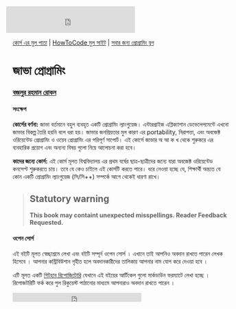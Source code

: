<iframe src="https://www.facebook.com/plugins/likebox.php?href=https%3A%2F%2Fwww.facebook.com%2Fhowtocode.com.bd&amp;width&amp;height=62&amp;colorscheme=light&amp;show_faces=false&amp;header=false&amp;stream=false&amp;show_border=false&amp;appId=353725671441956" scrolling="no" frameborder="0" style="border:none; overflow:hidden; height:62px; margin-left:-15px;" allowTransparency="true"></iframe>

[কোর্স এর মুল পাতা](http://java.howtocode.com.bd/) | [HowToCode মুল সাইট](http://www.howtocode.com.bd/) | [সবার জন্য প্রোগ্রামিং ব্লগ](http://blog.howtocode.com.bd/)

# জাভা প্রোগ্রামিং

### [বজলুর রহমান রোকন](http://www.bazlur.com/)

#### সংক্ষেপ

**কোর্সের বর্ণনা:**  জাভা বর্তমানে বহুল ব্যবহৃত একটি প্রোগ্রামিং ল্যাংগুয়েজ। এন্টারপ্রাইজ এপ্লিক্যাশান ডেভেলেপমেন্টে এখনো জাভার বিকল্প তৈরি হয়নি বলে ধরা হয়। জাভার জনপ্রিয়তার মুল কারণ এর portability, নিরাপত্তা, এবং অবজেক্ট ওরিয়েন্টেড প্রোগ্রামিং ও ওয়েব প্রোগ্রামিং এর পরিপূর্ণ সাপোর্ট। এই কোর্সে জাভার অ আ ক খ থেকে শুরুকরে এর ব্যবহারিক প্রয়োগ এবং অন্যন্য বিষয় গুলো নিয়ে আলোচনা করা হবে।

**কাদের জন্যে কোর্স:**  এই কোর্স মূলত বিশ্ববিদ্যালয় এর প্রথম বর্ষের ছাত্র-ছাত্রীদের জন্যে যারা অবজেক্ট ওরিয়েন্টেড কনসেপ্ট শুরুকরতে চায়। তবে যে কেও চাইলে এই কোর্সটি করতে পারে। ধরে নেওয়া হচ্ছে যে, শিক্ষার্থী অন্ত্যত যে কোন একটি প্রোগ্রামিং ল্যাংগুয়েজ (সি/সি++) সম্পর্কে আগে থেকেই ধারণা রাখে।

> ## Statutory warning
> __This book may containt unexpected misspellings. Reader Feedback Requested.__

#### ওপেন সোর্স

এই বইটি মূলত স্বেচ্ছাশ্রমে লেখা এবং বইটি সম্পূর্ন ওপেন সোর্স । এখানে তাই আপনিও অবদান রাখতে পারেন লেখক হিসেবে । আপনার কন্ট্রিবিউশান গৃহীত হলে অবদানকারীদের তালিকায় আপনার নাম যোগ করে দেওয়া হবে ।

এটি মূলত একটি [গিটহাব রিপোজিটোরি](https://github.com/howtocode-com-bd/java.howtocode.com.bd)  যেখানে এই বইয়ের আর্টিকেল গুলো মার্কডাউন ফরম্যাটে লেখা হচ্ছে । রিপোজটরিটি ফর্ক করে পুল রিকুয়েস্ট পাঠানোর মাধ্যমে আপনারাও অবদান রাখতে পারেন ।

<iframe src="https://www.facebook.com/plugins/like.php?href=http%3A%2F%2Fjava.howtocode.com.bd&amp;width&amp;layout=button_count&amp;action=like&amp;show_faces=false&amp;share=true&amp;height=21&amp;appId=353725671441956" scrolling="no" frameborder="0" style="border:none; overflow:hidden; height:21px;" allowTransparency="true"></iframe>
